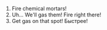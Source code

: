 1. Fire chemical mortars!
2. Uh... We'll gas them! Fire right there!
3. Get gas on that spot! Быстрее!